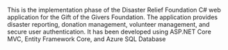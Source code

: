 This is the implementation phase of the Disaster Relief Foundation C# web application for the Gift of the Givers Foundation.
The application provides disaster reporting, donation management, volunteer management, and secure user authentication.
It has been developed using ASP.NET Core MVC, Entity Framework Core, and Azure SQL Database
